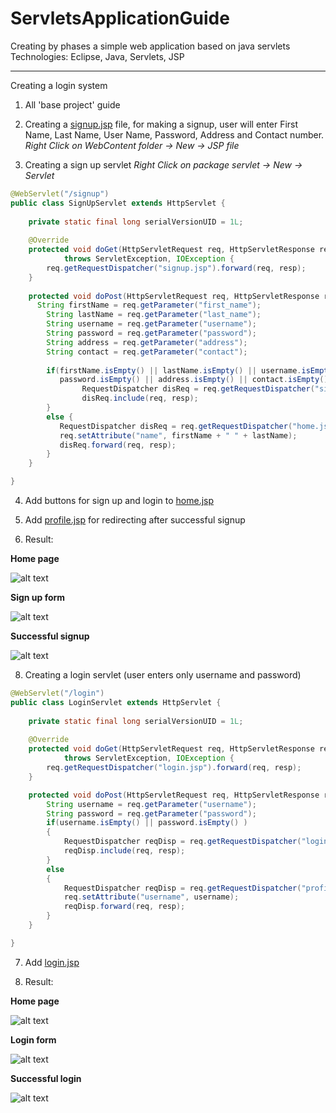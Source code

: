 # ServletsApplicationGuide
Creating by phases a simple web application based on java servlets<br>
Technologies: Eclipse, Java, Servlets, JSP

-------------------------------------------------------------------------------------------------------------------------------

Creating a login system

1) All 'base project' guide

2) Creating a <a href="https://github.com/Daply/ServletsApplicationGuide/blob/master/login%20system/FlowersShop/WebContent/signup.jsp">signup.jsp</a> file, for making a signup, user will enter First Name, Last Name, User Name, Password, Address and Contact number.
*Right Click on WebContent folder -> New -> JSP file*

3) Creating a sign up servlet
*Right Click on package servlet -> New -> Servlet*

```java
@WebServlet("/signup")
public class SignUpServlet extends HttpServlet {
	
	private static final long serialVersionUID = 1L;
	
	@Override
    protected void doGet(HttpServletRequest req, HttpServletResponse resp) 
            throws ServletException, IOException {  
    	req.getRequestDispatcher("signup.jsp").forward(req, resp);
    }
       
	protected void doPost(HttpServletRequest req, HttpServletResponse resp) throws ServletException, IOException {
	  String firstName = req.getParameter("first_name");
		String lastName = req.getParameter("last_name");
		String username = req.getParameter("username");
		String password = req.getParameter("password");
		String address = req.getParameter("address");
		String contact = req.getParameter("contact");
				
		if(firstName.isEmpty() || lastName.isEmpty() || username.isEmpty() || 
		   password.isEmpty() || address.isEmpty() || contact.isEmpty()) {
				RequestDispatcher disReq = req.getRequestDispatcher("signup.jsp");
				disReq.include(req, resp);
		}
		else {
		   RequestDispatcher disReq = req.getRequestDispatcher("home.jsp");
		   req.setAttribute("name", firstName + " " + lastName);
		   disReq.forward(req, resp);
		}
	}

}
```
4) Add buttons for sign up and login to <a href="https://github.com/Daply/ServletsApplicationGuide/blob/master/login%20system/FlowersShop/WebContent/home.jsp">home.jsp</a>

5) Add <a href="https://github.com/Daply/ServletsApplicationGuide/blob/master/login%20system/FlowersShop/WebContent/profile.jsp">profile.jsp</a> for redirecting after successful signup

6) Result:

<b>Home page</b>

![alt text](https://github.com/Daply/ServletsApplicationGuide/blob/master/login%20system/screenshots/signup_login.png)

<b>Sign up form</b>

![alt text](https://github.com/Daply/ServletsApplicationGuide/blob/master/login%20system/screenshots/signup_form.png)

<b>Successful signup</b>

![alt text](https://github.com/Daply/ServletsApplicationGuide/blob/master/login%20system/screenshots/signup_login_success.png)

8) Creating a login servlet (user enters only username and password)
```java
@WebServlet("/login")
public class LoginServlet extends HttpServlet {
	
	private static final long serialVersionUID = 1L;
	
	@Override
    protected void doGet(HttpServletRequest req, HttpServletResponse resp) 
            throws ServletException, IOException {  
    	req.getRequestDispatcher("login.jsp").forward(req, resp);
    }

	protected void doPost(HttpServletRequest req, HttpServletResponse resp) throws ServletException, IOException {
		String username = req.getParameter("username");
		String password = req.getParameter("password");
		if(username.isEmpty() || password.isEmpty() )
		{
			RequestDispatcher reqDisp = req.getRequestDispatcher("login.jsp");
			reqDisp.include(req, resp);
		}
		else
		{
			RequestDispatcher reqDisp = req.getRequestDispatcher("profile.jsp");
			req.setAttribute("username", username);
			reqDisp.forward(req, resp);
		}
	}

}
```

7) Add <a href="https://github.com/Daply/ServletsApplicationGuide/blob/master/login%20system/FlowersShop/WebContent/login.jsp">login.jsp</a>

8) Result: 

<b>Home page</b>

![alt text](https://github.com/Daply/ServletsApplicationGuide/blob/master/login%20system/screenshots/signup_login.png)

<b>Login form</b>

![alt text](https://github.com/Daply/ServletsApplicationGuide/blob/master/login%20system/screenshots/login_form.png)

<b>Successful login</b>

![alt text](https://github.com/Daply/ServletsApplicationGuide/blob/master/login%20system/screenshots/signup_login_success.png)



